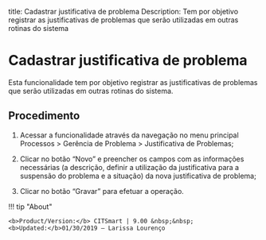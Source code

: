 title: Cadastrar justificativa de problema
Description: Tem por objetivo registrar as justificativas de problemas que serão utilizadas em outras rotinas do sistema
# Cadastrar justificativa de problema

Esta funcionalidade tem por objetivo registrar as justificativas de problemas que serão utilizadas em outras rotinas do sistema.

Procedimento
------------

1.  Acessar a funcionalidade através da navegação no menu principal Processos \>
    Gerência de Problema \> Justificativa de Problemas;

2.  Clicar no botão “Novo” e preencher os campos com as informações necessárias
    (a descrição, definir a utilização da justificativa para a suspensão do
    problema e a situação) da nova justificativa de problema;

3.  Clicar no botão “Gravar” para efetuar a operação.

!!! tip "About"

    <b>Product/Version:</b> CITSmart | 9.00 &nbsp;&nbsp;
    <b>Updated:</b>01/30/2019 – Larissa Lourenço
